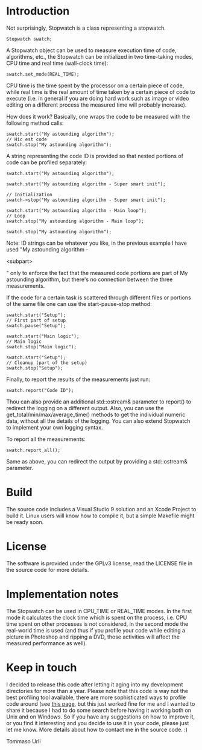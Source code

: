 # Introduction #
Not surprisingly, Stopwatch is a class representing a stopwatch.

```
Stopwatch swatch;
```

A Stopwatch object can be used to measure execution time of code, algorithms, etc., the Stopwatch can be initialized in two time-taking modes, CPU time and real time (wall-clock time):

```
swatch.set_mode(REAL_TIME);
```

CPU time is the time spent by the processor on a certain piece of code, while real time is the real amount of time taken by a certain piece of code to execute (i.e. in general if you are doing hard work such as image or video editing on a different process the measured time will probably increase).

How does it work? Basically, one wraps the code to be measured with the following method calls:

```
swatch.start("My astounding algorithm");
// Hic est code
swatch.stop("My astounding algorithm");
```

A string representing the code ID is provided so that nested portions of code can be profiled separately:

```
swatch.start("My astounding algorithm");
		
swatch.start("My astounding algorithm - Super smart init");

// Initialization
swatch->stop("My astounding algorithm - Super smart init");
		
swatch.start("My astounding algorithm - Main loop");
// Loop
swatch.stop("My astounding algorithm - Main loop");
		
swatch.stop("My astounding algorithm");
```

Note: ID strings can be whatever you like, in the previous example I have used "My astounding algorithm - 

&lt;subpart&gt;

" only to enforce the fact that the measured code portions are part of My astounding algorithm, but there's no	connection between the three measurements.

If the code for a certain task is scattered through different files or portions of the same file one can use the start-pause-stop method:

```
swatch.start("Setup");
// First part of setup
swatch.pause("Setup");
		
swatch.start("Main logic");
// Main logic
swatch.stop("Main logic");
		
swatch.start("Setup");
// Cleanup (part of the setup)
swatch.stop("Setup");
```

Finally, to report the results of the measurements just run:

```
swatch.report("Code ID");
```

Thou can also provide an additional std::ostream& parameter to report() to redirect the logging on a different output. Also, you can use the get\_total/min/max/average\_time() methods to get the individual numeric data, without all the details of the logging. You can also extend Stopwatch to implement your own logging syntax.

To report all the measurements:

```
swatch.report_all();
```

Same as above, you can redirect the output by providing a std::ostream& parameter.

# Build #
The source code includes a Visual Studio 9 solution and an Xcode Project to build it. Linux users will know how to compile it, but a simple Makefile might be ready soon.

# License #
The software is provided under the GPLv3 license, read the LICENSE file in the source code for more details.

# Implementation notes #
The Stopwatch can be used in CPU\_TIME or REAL\_TIME modes. In the first mode it calculates the clock time which is spent on the process, i.e. CPU time spent on other processes is not considered, in the second mode the real-world time is used (and thus if you profile your code while editing a picture in Photoshop and ripping a DVD, those activities will affect the measured performance as well).

# Keep in touch #
I decided to release this code after letting it aging into my development directories for more than a year. Please note that this code is way not the best profiling tool available, there are more sophisticated ways to profile code around (see [this page](http://en.wikipedia.org/wiki/Profiling_%28computer_programming%29), but this just worked fine for me and I wanted to share it because I had to do some search before having it working both on Unix and on Windows. So if you have any suggestions on how to improve it, or you find it interesting and you decide to use it in your code, please just let me know. More details about how to contact me in the source code. :)

Tommaso Urli
